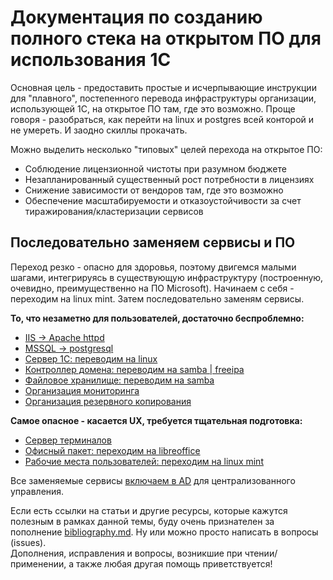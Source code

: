 # Документация по созданию полного стека на открытом ПО для использования 1С

Основная цель - предоставить простые и исчерпывающие инструкции для "плавного", постепенного перевода инфраструктуры организации, использующей 1С, на открытое ПО там, где это возможно. Проще говоря - разобраться, как перейти на linux и postgres всей конторой и не умереть. И заодно скиллы прокачать.

Можно выделить несколько "типовых" целей перехода на открытое ПО:
- Соблюдение лицензионной чистоты при разумном бюджете
- Незапланированный существенный рост потребности в лицензиях
- Снижение зависимости от вендоров там, где это возможно
- Обеспечение масштабируемости и отказоустойчивости за счет тиражирования/кластеризации сервисов

## Последовательно заменяем сервисы и ПО  
Переход резко - опасно для здоровья, поэтому двигемся малыми шагами, интегрируясь в существующую инфраструктуру (построенную, очевидно, преимущественно на ПО Microsoft). Начинаем с себя - переходим на linux mint. Затем последовательно заменям сервисы.

**То, что незаметно для пользователей, достаточно беспроблемно:**
- [IIS -> Apache httpd](apache.md)  
- [MSSQL -> postgresql](postgresql.md)  
- [Сервер 1С: переводим на linux](1c-on-linux.md)  
- [Контроллер домена: переводим на samba | freeipa](ad.md)  
- [Файловое хранилище: переводим на samba](samba.md)
- [Организация мониторинга](monitoring.md)  
- [Организация резервного копирования](backups.md)  


**Самое опасное - касается UX, требуется тщательная подготовка:**
- [Сервер терминалов](rdp-server.md)
- [Офисный пакет: переходим на libreoffice](office.md)
- [Рабочие места пользователей: переходим на linux mint](workstations.md)

Все заменяемые сервисы [включаем в AD](join-to-domain.md) для централизованного управления.

Если есть ссылки на статьи и другие ресурсы, которые кажутся полезным в рамках данной темы, буду очень признателен за пополнение [bibliography.md](bibliography.md). Ну или можно просто написать в вопросы (issues).  
Дополнения, исправления и вопросы, возникшие при чтении/применении, а также любая другая помощь приветствуется!
